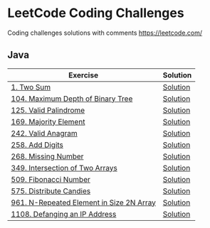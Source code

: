 # LeetCode Coding Challenges
Coding challenges solutions with comments
https://leetcode.com/

## Java
| Exercise | Solution |
| --- | ----------- |
| [1. Two Sum](https://leetcode.com/problems/two-sum/) | [Solution](/problems/src/two_sum/Solution.java) |
| [104. Maximum Depth of Binary Tree](https://leetcode.com/problems/maximum-depth-of-binary-tree/) | [Solution](/problems/src/maximum_depth_of_binary_tree/Solution.java) |
| [125. Valid Palindrome](https://leetcode.com/problems/valid-palindrome/) | [Solution](/problems/src/valid_palindrome/Solution.java) |
| [169. Majority Element](https://leetcode.com/problems/majority-element/) | [Solution](/problems/src/majority_element/Solution.java) |
| [242. Valid Anagram](https://leetcode.com/problems/valid-anagram/) | [Solution](/problems/src/valid_anagram/Solution.java) |
| [258. Add Digits](https://leetcode.com/problems/add-digits/) | [Solution](/problems/src/add_digits/Solution.java) |
| [268. Missing Number](https://leetcode.com/problems/missing-number/) | [Solution](/problems/src/missing_number/Solution.java) |
| [349. Intersection of Two Arrays](https://leetcode.com/problems/intersection-of-two-arrays/) | [Solution](/problems/src/intersection_of_two_arrays/Solution.java) |
| [509. Fibonacci Number](https://leetcode.com/problems/fibonacci-number/) | [Solution](/problems/src/fibonacci_number/Solution.java) |
| [575. Distribute Candies](https://leetcode.com/problems/distribute-candies/) | [Solution](/problems/src/distribute_candies/Solution.java) |
| [961. N-Repeated Element in Size 2N Array](https://leetcode.com/problems/n-repeated-element-in-size-2n-array/) | [Solution](/problems/src/n_repeated_relement_in_size_2n_array/Solution.java) |
| [1108. Defanging an IP Address](https://leetcode.com/problems/defanging-an-ip-address/) | [Solution](/problems/src/defanging_an_ip_address/Solution.java) |
